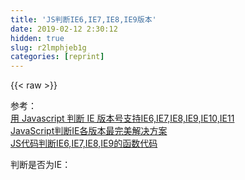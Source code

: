 ```yaml
---
title: 'JS判断IE6,IE7,IE8,IE9版本' 
date: 2019-02-12 2:30:12
hidden: true
slug: r2lmphjeb1g
categories: [reprint]
---
```


{{< raw >}}

                    
<p>参考：<br><a href="http://www.5ycode.com/article/353.html" rel="nofollow noreferrer" target="_blank">用 Javascript 判断 IE 版本号支持IE6,IE7,IE8,IE9,IE10,IE11 </a><br><a href="https://github.com/nioteam/jquery-plugins/issues/12" rel="nofollow noreferrer" target="_blank">JavaScript判断IE各版本最完美解决方案</a><br><a href="http://www.jb51.net/article/40263.htm" rel="nofollow noreferrer" target="_blank">JS代码判断IE6,IE7,IE8,IE9的函数代码</a></p>
<p>判断是否为IE：</p>
<div class="widget-codetool" style="display:none;">
      <div class="widget-codetool--inner">
      <span class="selectCode code-tool" data-toggle="tooltip" data-placement="top" title="" data-original-title="全选"></span>
      <span type="button" class="copyCode code-tool" data-toggle="tooltip" data-placement="top" data-clipboard-text="        function isIe() {
            return window.ActiveXObject ? true : false;
        }

        if (isIe()) {
            //do something

        }" title="" data-original-title="复制"></span>
      <span type="button" class="saveToNote code-tool" data-toggle="tooltip" data-placement="top" title="" data-original-title="放进笔记"></span>
      </div>
      </div><pre class="hljs ada"><code>        <span class="hljs-keyword">function</span> <span class="hljs-title">isIe</span>() {
            <span class="hljs-keyword">return</span> <span class="hljs-type">window.ActiveXObject</span> ? <span class="hljs-literal">true</span> : <span class="hljs-type">false</span>;
        }

        <span class="hljs-keyword">if</span> (isIe()) {
            //<span class="hljs-keyword">do</span> something

        }</code></pre>
<p>检测IE版本号:<br>将版本号提取成参数，就能生成一个通用的检测IE版本,代码如下：</p>
<div class="widget-codetool" style="display:none;">
      <div class="widget-codetool--inner">
      <span class="selectCode code-tool" data-toggle="tooltip" data-placement="top" title="" data-original-title="全选"></span>
      <span type="button" class="copyCode code-tool" data-toggle="tooltip" data-placement="top" data-clipboard-text="        var is_IE = function (ver) {
            var b = document.createElement('b')
            b.innerHTML = '<!--[if IE ' + ver + ']><i></i><![endif]-->'
            return b.getElementsByTagName('i').length === 1
        }


        if(isIE(6)){
            // IE 6
        }
        // ...
        if(isIE(9)){
            // IE 9
        }

        if (is_IE(5) || is_IE(6) || is_IE(7) || is_IE(8)) {
            //do something
        }" title="" data-original-title="复制"></span>
      <span type="button" class="saveToNote code-tool" data-toggle="tooltip" data-placement="top" title="" data-original-title="放进笔记"></span>
      </div>
      </div><pre class="hljs ceylon"><code>        var <span class="hljs-keyword">is</span><span class="hljs-number">_</span>IE = <span class="hljs-keyword">function</span> (ver) {
            var b = document.createElement(<span class="hljs-string">'b'</span>)
            b.innerHTML = <span class="hljs-string">'&lt;!--[if IE '</span> + ver + <span class="hljs-string">']&gt;&lt;i&gt;&lt;/i&gt;&lt;![endif]--&gt;'</span>
            <span class="hljs-keyword">return</span> b.getElementsByTagName(<span class="hljs-string">'i'</span>).length === <span class="hljs-number">1</span>
        }


        <span class="hljs-keyword">if</span>(isIE(<span class="hljs-number">6</span>)){
            <span class="hljs-comment">// IE 6</span>
        }
        <span class="hljs-comment">// ...</span>
        <span class="hljs-keyword">if</span>(isIE(<span class="hljs-number">9</span>)){
            <span class="hljs-comment">// IE 9</span>
        }

        <span class="hljs-keyword">if</span> (<span class="hljs-keyword">is</span><span class="hljs-number">_</span>IE(<span class="hljs-number">5</span>) || <span class="hljs-keyword">is</span><span class="hljs-number">_</span>IE(<span class="hljs-number">6</span>) || <span class="hljs-keyword">is</span><span class="hljs-number">_</span>IE(<span class="hljs-number">7</span>) || <span class="hljs-keyword">is</span><span class="hljs-number">_</span>IE(<span class="hljs-number">8</span>)) {
            <span class="hljs-comment">//do something</span>
        }</code></pre>

                
{{< /raw >}}

# 版权声明
本文资源来源互联网，仅供学习研究使用，版权归该资源的合法拥有者所有，

本文仅用于学习、研究和交流目的。转载请注明出处、完整链接以及原作者。

原作者若认为本站侵犯了您的版权，请联系我们，我们会立即删除！

## 原文标题
JS判断IE6,IE7,IE8,IE9版本

## 原文链接
[https://segmentfault.com/a/1190000004869393](https://segmentfault.com/a/1190000004869393)

